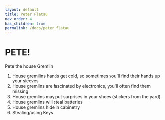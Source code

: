 ```yaml
---
layout: default
title: Peter Flatau
nav_order: 4
has_children: true
permalink: /docs/peter_flatau
---
```


# PETE!

Pete the house Gremlin

1. House gremilins hands get cold, so sometimes you'll find their hands up your sleeves
2. House gremlins are fascinated by electronics, you'll often find them missing
3. House gremlins may put surprises in your shoes (stickers from the yard)
4. House gremlins will steal batteries
5. House gremlins hide in cabinetry
6. Stealing/using Keys
